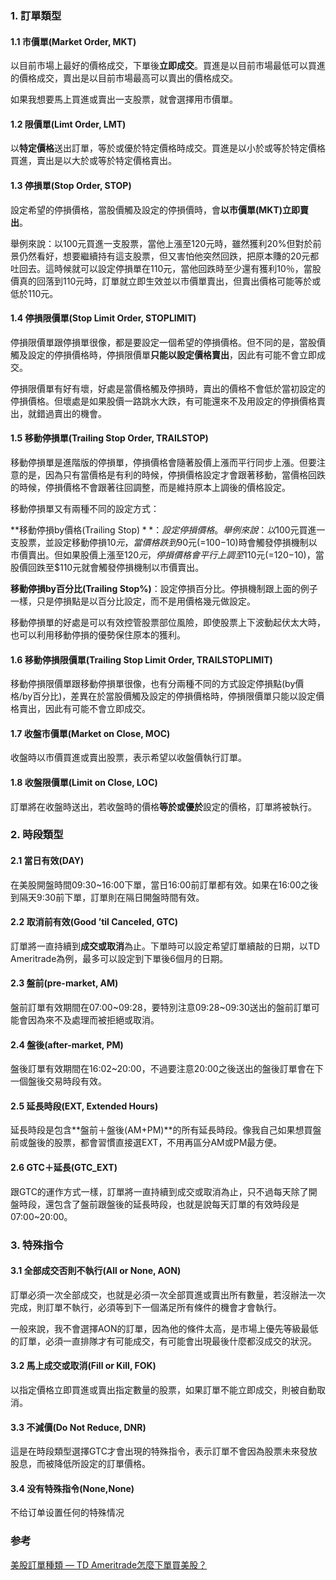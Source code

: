### 1. 訂單類型

#### 1.1 市價單(Market Order, MKT)

以目前市場上最好的價格成交，下單後**立即成交**。買進是以目前市場最低可以買進的價格成交，賣出是以目前市場最高可以賣出的價格成交。

如果我想要馬上買進或賣出一支股票，就會選擇用市價單。

#### 1.2 限價單(Limt Order, LMT)

以**特定價格**送出訂單，等於或優於特定價格時成交。買進是以小於或等於特定價格買進，賣出是以大於或等於特定價格賣出。

#### 1.3 停損單(Stop Order, STOP)

設定希望的停損價格，當股價觸及設定的停損價時，會**以市價單(MKT)立即賣出**。

舉例來說：以100元買進一支股票，當他上漲至120元時，雖然獲利20%但對於前景仍然看好，想要繼續持有這支股票，但又害怕他突然回跌，把原本賺的20元都吐回去。這時候就可以設定停損單在110元，當他回跌時至少還有獲利10％，當股價真的回落到110元時，訂單就立即生效並以市價單賣出，但賣出價格可能等於或低於110元。

#### 1.4 停損限價單(Stop Limit Order, STOPLIMIT)

停損限價單跟停損單很像，都是要設定一個希望的停損價格。但不同的是，當股價觸及設定的停損價格時，停損限價單**只能以設定價格賣出**，因此有可能不會立即成交。

停損限價單有好有壞，好處是當價格觸及停損時，賣出的價格不會低於當初設定的停損價格。但壞處是如果股價一路跳水大跌，有可能還來不及用設定的停損價格賣出，就錯過賣出的機會。

#### 1.5 移動停損單(Trailing Stop Order, TRAILSTOP)

移動停損單是進階版的停損單，停損價格會隨著股價上漲而平行同步上漲。但要注意的是，因為只有當價格是有利的時候，停損價格設定才會跟著移動，當價格回跌的時候，停損價格不會跟著往回調整，而是維持原本上調後的價格設定。

移動停損單又有兩種不同的設定方式：

**移動停損by價格(Trailing Stop$)**：設定停損價格。
舉例來說：以$100元買進一支股票，並設定移動停損$10元，當價格跌到$90元(=$100-$10)時會觸發停損機制以市價賣出。但如果股價上漲至$120元，停損價格會平行上調至$110元(=$120-$10)，當股價回跌至$110元就會觸發停損機制以市價賣出。

**移動停損by百分比(Trailing Stop%)**：設定停損百分比。停損機制跟上面的例子一樣，只是停損點是以百分比設定，而不是用價格幾元做設定。

移動停損單的好處是可以有效控管股票部位風險，即使股票上下波動起伏太大時，也可以利用移動停損的優勢保住原本的獲利。

#### 1.6 移動停損限價單(Trailing Stop Limit Order, TRAILSTOPLIMIT)

移動停損限價單跟移動停損單很像，也有分兩種不同的方式設定停損點(by價格/by百分比)，差異在於當股價觸及設定的停損價格時，停損限價單只能以設定價格賣出，因此有可能不會立即成交。

#### 1.7 收盤市價單(Market on Close, MOC)

收盤時以市價買進或賣出股票，表示希望以收盤價執行訂單。

#### 1.8 收盤限價單(Limit on Close, LOC)

訂單將在收盤時送出，若收盤時的價格**等於或優於**設定的價格，訂單將被執行。

### 2. 時段類型

#### 2.1 當日有效(DAY)

在美股開盤時間09:30~16:00下單，當日16:00前訂單都有效。如果在16:00之後到隔天9:30前下單，訂單則在隔日開盤時間有效。

#### 2.2 取消前有效(Good ’til Canceled, GTC)

訂單將一直持續到**成交或取消**為止。下單時可以設定希望訂單續敲的日期，以TD Ameritrade為例，最多可以設定到下單後6個月的日期。

#### 2.3 盤前(pre-market, AM)

盤前訂單有效期間在07:00~09:28，要特別注意09:28~09:30送出的盤前訂單可能會因為來不及處理而被拒絕或取消。

#### 2.4 盤後(after-market, PM)

盤後訂單有效期間在16:02~20:00，不過要注意20:00之後送出的盤後訂單會在下一個盤後交易時段有效。 

#### 2.5 延長時段(EXT, Extended Hours)

延長時段是包含**盤前＋盤後(AM+PM)**的所有延長時段。像我自己如果想買盤前或盤後的股票，都會習慣直接選EXT，不用再區分AM或PM最方便。

#### 2.6 GTC＋延長(GTC_EXT)

跟GTC的運作方式一樣，訂單將一直持續到成交或取消為止，只不過每天除了開盤時段，還包含了盤前跟盤後的延長時段，也就是說每天訂單的有效時段是07:00~20:00。

### 3. 特殊指令

#### 3.1 全部成交否則不執行(All or None, AON)

訂單必須一次全部成交，也就是必須一次全部買進或賣出所有數量，若沒辦法一次完成，則訂單不執行，必須等到下一個滿足所有條件的機會才會執行。

一般來說，我不會選擇AON的訂單，因為他的條件太高，是市場上優先等級最低的訂單，必須一直排隊才有可能成交，有可能會出現最後什麼都沒成交的狀況。

#### 3.2 馬上成交或取消(Fill or Kill, FOK)

以指定價格立即買進或賣出指定數量的股票，如果訂單不能立即成交，則被自動取消。

#### 3.3 不減價(Do Not Reduce, DNR)

這是在時段類型選擇GTC才會出現的特殊指令，表示訂單不會因為股票未來發放股息，而被降低所設定的訂單價格。

#### 3.4 没有特殊指令(None,None)

不给订单设置任何的特殊情况

### 参考

[美股訂單種類 — TD Ameritrade怎麼下單買美股？](https://planctofire.com/us-stock-order-type/)